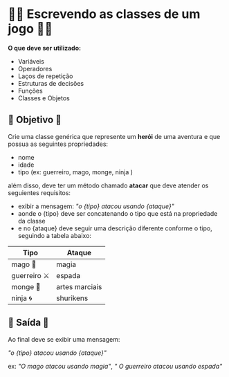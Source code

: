 # 🧙‍♂️ Escrevendo as classes de um jogo 🧙‍♂️

**O que deve ser utilizado:**

- Variáveis
- Operadores
- Laços de repetição
- Estruturas de decisões
- Funções
- Classes e Objetos

## 🎲 Objetivo 🎲 

Crie uma classe genérica que represente um **herói** de uma aventura e que possua as seguintes propriedades:

- nome
- idade
- tipo (ex: guerreiro, mago, monge, ninja )

além disso, deve ter um método chamado **atacar** que deve atender os seguientes requisitos:

- exibir a mensagem: _"o {tipo} atacou usando {ataque}"_
- aonde o {tipo} deve ser concatenando o tipo que está na propriedade da classe
- e no {ataque} deve seguir uma descrição diferente conforme o tipo, seguindo a tabela abaixo:

|   Tipo        |     Ataque     |
| ------------- | ---------------|
| mago 🔮      | magia           |
| guerreiro ⚔️ | espada          |
| monge 🥋     | artes marciais  |
| ninja 🌀      | shurikens      |

##  👾 Saída  👾

Ao final deve se exibir uma mensagem:

_"o {tipo} atacou usando {ataque}"_
  
ex: _"O mago atacou usando magia"_, _" O guerreiro atacou usando espada"_